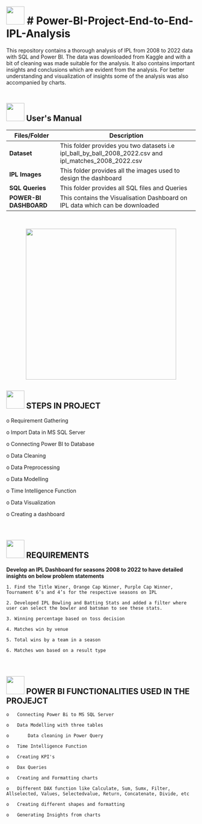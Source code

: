 # 
# <img src="https://user-images.githubusercontent.com/108053296/185796010-17140d50-39bc-4ff5-a88b-e308a734de10.gif" width="48" height="48" >  # Power-BI-Project-End-to-End-IPL-Analysis

This repository contains a thorough analysis of IPL from 2008 to 2022 data with SQL and Power BI. The data was downloaded from Kaggle and with a bit of cleaning was made suitable for the analysis. It also contains important insights and conclusions which are evident from the analysis. For better understanding and visualization of insights some of the analysis was also accompanied by charts.
<br>
<br>


##  <img src="https://user-images.githubusercontent.com/106439762/181935629-b3c47bd3-77fb-4431-a11c-ff8ba0942b63.gif" width="48" height="48"> **User's Manual**

| Files/Folder| Description |
| ------------- | ------------- |
| **Dataset** | This folder provides you two datasets i.e ipl_ball_by_ball_2008_2022.csv and ipl_matches_2008_2022.csv  |
| **IPL Images** | This folder provides all the images used to design the dashboard  |
| **SQL Queries** | This folder provides all SQL files and Queries |
| **POWER-BI DASHBOARD** | This contains the Visualisation Dashboard on IPL data which can be downloaded |

<br>

<p align="center"><img src="https://user-images.githubusercontent.com/108053296/185795751-b1ee842e-8cdc-4b15-bc78-3a55dc86626b.gif" width="400" ></p>

##  <img src="https://user-images.githubusercontent.com/106439762/178428775-03d67679-9aa4-4b08-91e9-6eb6ed8faf66.gif"  width="48" height="48"> STEPS IN PROJECT
   
    
  o	Requirement Gathering

  o	Import Data in MS SQL Server 

  o Connecting Power BI to Database 

  o	Data Cleaning

  o	Data Preprocessing

  o Data Modelling
    
  o	Time Intelligence Function 

  o	Data Visualization 

 o Creating a dashboard 

<br>

 ##  <img src="https://user-images.githubusercontent.com/106439762/178428775-03d67679-9aa4-4b08-91e9-6eb6ed8faf66.gif"  width="48" height="48"> REQUIREMENTS

   **Develop an IPL Dashboard for seasons 2008 to 2022 to have detailed insights on below problem statements**

    1. Find the Title Winer, Orange Cap Winner, Purple Cap Winner, Tournament 6’s and 4’s for the respective seasons on IPL 
    
    2. Developed IPL Bowling and Batting Stats and added a filter where user can select the bowler and batsman to see these stats.
    
    3. Winning percentage based on toss decision 
    
    4. Matches win by venue
    
    5. Total wins by a team in a season
    
    6. Matches won based on a result type

<br>

 ##  <img src="https://user-images.githubusercontent.com/106439762/178428775-03d67679-9aa4-4b08-91e9-6eb6ed8faf66.gif"  width="48" height="48"> POWER BI FUNCTIONALITIES USED IN THE PROJEJCT

    o	Connecting Power Bi to MS SQL Server 

    o	Data Modelling with three tables

    o       Data cleaning in Power Query

    o	Time Intelligence Function

    o	Creating KPI's

    o	Dax Queries

    o	Creating and Formatting charts

    o	Different DAX function like Calculate, Sum, Sumx, Filter, Allselected, Values, Selectedvalue, Return, Concatenate, Divide, etc

    o	Creating different shapes and formatting 

    o	Generating Insights from charts
    
    
